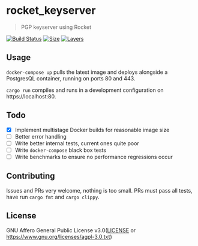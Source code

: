 # rocket_keyserver
> PGP keyserver using Rocket

[![Build Status](https://travis-ci.org/chocol4te/rocket_keyserver.svg?branch=master)](https://travis-ci.org/chocol4te/rocket_keyserver) [![Size](https://img.shields.io/microbadger/image-size/chocol4te/rocket_keyserver.svg)](https://microbadger.com/images/chocol4te/rocket_keyserver) [![Layers](https://img.shields.io/microbadger/layers/chocol4te/rocket_keyserver.svg)](https://microbadger.com/images/chocol4te/rocket_keyserver)

## Usage

`docker-compose up` pulls the latest image and deploys alongside a PostgresQL container, running on ports 80 and 443.

`cargo run` compiles and runs in a development configuration on https://localhost:80.

## Todo

- [x] Implement multistage Docker builds for reasonable image size
- [ ] Better error handling
- [ ] Write better internal tests, current ones quite poor
- [ ] Write `docker-compose` black box tests
- [ ] Write benchmarks to ensure no performance regressions occur

## Contributing

Issues and PRs very welcome, nothing is too small.
PRs must pass all tests, have run `cargo fmt` and `cargo clippy`.

## License
GNU Affero General Public License v3.0([LICENSE](LICENSE) or
  https://www.gnu.org/licenses/agpl-3.0.txt)
